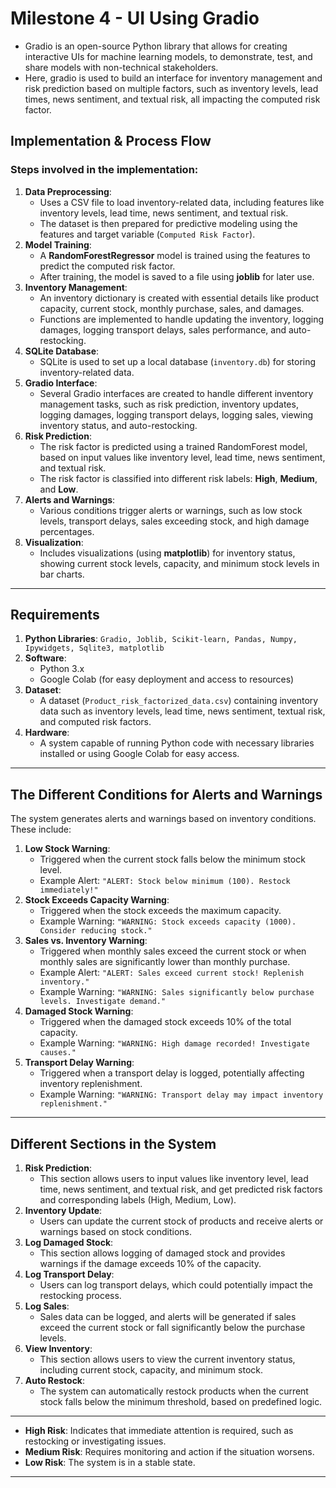 # **Milestone 4 \- UI Using Gradio**

* Gradio is an open-source Python library that allows for creating interactive UIs for machine learning models, to demonstrate, test, and share models with non-technical stakeholders.   
* Here, gradio is used to build an interface for inventory management and risk prediction based on multiple factors, such as inventory levels, lead times, news sentiment, and textual risk, all impacting the computed risk factor. 

## **Implementation & Process Flow**

### **Steps involved in the implementation:**

1. **Data Preprocessing**:  
   * Uses a CSV file to load inventory-related data, including features like inventory levels, lead time, news sentiment, and textual risk.  
   * The dataset is then prepared for predictive modeling using the features and target variable (`Computed Risk Factor`).  
2. **Model Training**:  
   * A **RandomForestRegressor** model is trained using the features to predict the computed risk factor.  
   * After training, the model is saved to a file using **joblib** for later use.  
3. **Inventory Management**:  
   * An inventory dictionary is created with essential details like product capacity, current stock, monthly purchase, sales, and damages.  
   * Functions are implemented to handle updating the inventory, logging damages, logging transport delays, sales performance, and auto-restocking.  
4. **SQLite Database**:  
   * SQLite is used to set up a local database (`inventory.db`) for storing inventory-related data.  
5. **Gradio Interface**:  
   * Several Gradio interfaces are created to handle different inventory management tasks, such as risk prediction, inventory updates, logging damages, logging transport delays, logging sales, viewing inventory status, and auto-restocking.  
6. **Risk Prediction**:  
   * The risk factor is predicted using a trained RandomForest model, based on input values like inventory level, lead time, news sentiment, and textual risk.  
   * The risk factor is classified into different risk labels: **High**, **Medium**, and **Low**.  
7. **Alerts and Warnings**:  
   * Various conditions trigger alerts or warnings, such as low stock levels, transport delays, sales exceeding stock, and high damage percentages.  
8. **Visualization**:  
   * Includes visualizations (using **matplotlib**) for inventory status, showing current stock levels, capacity, and minimum stock levels in bar charts.

---

## **Requirements**

1. **Python Libraries**: `Gradio, Joblib, Scikit-learn, Pandas, Numpy, Ipywidgets, Sqlite3, matplotlib`  
2. **Software**:  
   * Python 3.x  
   * Google Colab (for easy deployment and access to resources)  
3. **Dataset**:  
   * A dataset (`Product_risk_factorized_data.csv`) containing inventory data such as inventory levels, lead time, news sentiment, textual risk, and computed risk factors.  
4. **Hardware**:  
   * A system capable of running Python code with necessary libraries installed or using Google Colab for easy access.

---

## **The Different Conditions for Alerts and Warnings**

The system generates alerts and warnings based on inventory conditions. These include:

1. **Low Stock Warning**:  
   * Triggered when the current stock falls below the minimum stock level.  
   * Example Alert: `"ALERT: Stock below minimum (100). Restock immediately!"`  
2. **Stock Exceeds Capacity Warning**:  
   * Triggered when the stock exceeds the maximum capacity.  
   * Example Warning: `"WARNING: Stock exceeds capacity (1000). Consider reducing stock."`  
3. **Sales vs. Inventory Warning**:  
   * Triggered when monthly sales exceed the current stock or when monthly sales are significantly lower than monthly purchase.  
   * Example Alert: `"ALERT: Sales exceed current stock! Replenish inventory."`  
   * Example Warning: `"WARNING: Sales significantly below purchase levels. Investigate demand."`  
4. **Damaged Stock Warning**:  
   * Triggered when the damaged stock exceeds 10% of the total capacity.  
   * Example Warning: `"WARNING: High damage recorded! Investigate causes."`  
5. **Transport Delay Warning**:  
   * Triggered when a transport delay is logged, potentially affecting inventory replenishment.  
   * Example Warning: `"WARNING: Transport delay may impact inventory replenishment."`

---

## **Different Sections in the System**

1. **Risk Prediction**:  
   * This section allows users to input values like inventory level, lead time, news sentiment, and textual risk, and get predicted risk factors and corresponding labels (High, Medium, Low).  
2. **Inventory Update**:  
   * Users can update the current stock of products and receive alerts or warnings based on stock conditions.  
3. **Log Damaged Stock**:  
   * This section allows logging of damaged stock and provides warnings if the damage exceeds 10% of the capacity.  
4. **Log Transport Delay**:  
   * Users can log transport delays, which could potentially impact the restocking process.  
5. **Log Sales**:  
   * Sales data can be logged, and alerts will be generated if sales exceed the current stock or fall significantly below the purchase levels.  
6. **View Inventory**:  
   * This section allows users to view the current inventory status, including current stock, capacity, and minimum stock.  
7. **Auto Restock**:  
   * The system can automatically restock products when the current stock falls below the minimum threshold, based on predefined logic.

---

* **High Risk**: Indicates that immediate attention is required, such as restocking or investigating issues.  
* **Medium Risk**: Requires monitoring and action if the situation worsens.  
* **Low Risk**: The system is in a stable state.

---

